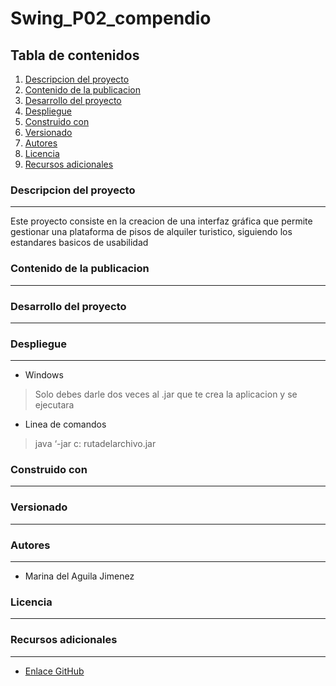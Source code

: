 # Swing_P02_compendio
## Tabla de contenidos
1. [Descripcion del proyecto](#descripcion-del-proyecto)
2. [Contenido de la publicacion](#contenido-de-la-publicacion)
3. [Desarrollo del proyecto](#desarrollo-del-proyecto)
4. [Despliegue](#despliegue)
5. [Construido con](#construido-con)
6. [Versionado](#versionado)
7. [Autores](#autores)
8. [Licencia](#licencia)
9. [Recursos adicionales](#recursos-adicionales)
### Descripcion del proyecto
***
Este proyecto consiste en la creacion de una interfaz gráfica que permite gestionar una plataforma de pisos de 
alquiler turistico, siguiendo los estandares basicos de usabilidad
### Contenido de la publicacion
***

### Desarrollo del proyecto
***

### Despliegue
***
* Windows
> Solo debes darle dos veces al .jar que te crea la aplicacion y se ejecutara

* Linea de comandos
> java ‘-jar c: rutadelarchivo.jar
### Construido con
***

### Versionado
***

### Autores
****
* Marina del Aguila Jimenez
### Licencia
***

### Recursos adicionales
***
* [Enlace GitHub](https://github.com/Mina-93/Swing_P02_compendio.git)